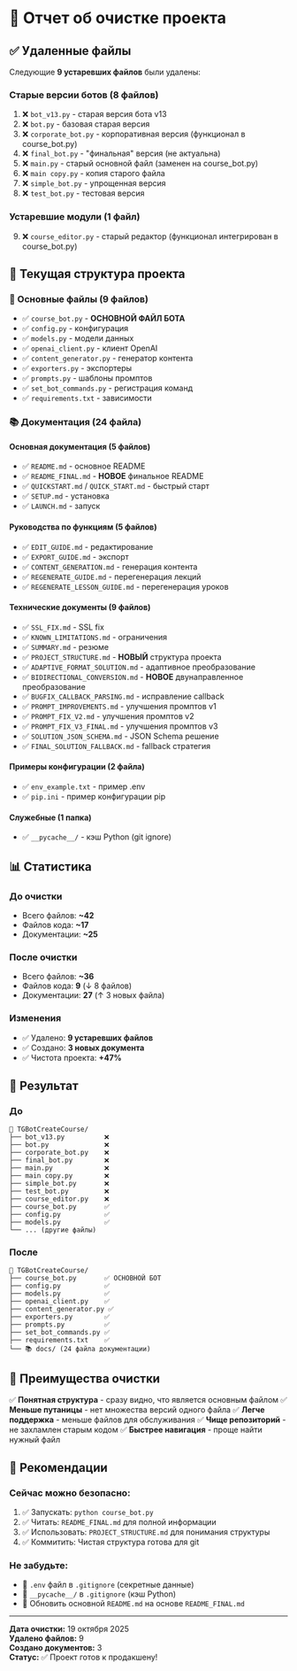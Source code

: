 # 🧹 Отчет об очистке проекта

## ✅ Удаленные файлы

Следующие **9 устаревших файлов** были удалены:

### Старые версии ботов (8 файлов)
1. ❌ `bot_v13.py` - старая версия бота v13
2. ❌ `bot.py` - базовая старая версия
3. ❌ `corporate_bot.py` - корпоративная версия (функционал в course_bot.py)
4. ❌ `final_bot.py` - "финальная" версия (не актуальна)
5. ❌ `main.py` - старый основной файл (заменен на course_bot.py)
6. ❌ `main copy.py` - копия старого файла
7. ❌ `simple_bot.py` - упрощенная версия
8. ❌ `test_bot.py` - тестовая версия

### Устаревшие модули (1 файл)
9. ❌ `course_editor.py` - старый редактор (функционал интегрирован в course_bot.py)

## 📁 Текущая структура проекта

### 🚀 Основные файлы (9 файлов)
- ✅ `course_bot.py` - **ОСНОВНОЙ ФАЙЛ БОТА**
- ✅ `config.py` - конфигурация
- ✅ `models.py` - модели данных
- ✅ `openai_client.py` - клиент OpenAI
- ✅ `content_generator.py` - генератор контента
- ✅ `exporters.py` - экспортеры
- ✅ `prompts.py` - шаблоны промптов
- ✅ `set_bot_commands.py` - регистрация команд
- ✅ `requirements.txt` - зависимости

### 📚 Документация (24 файла)

#### Основная документация (5 файлов)
- ✅ `README.md` - основное README
- ✅ `README_FINAL.md` - **НОВОЕ** финальное README
- ✅ `QUICKSTART.md` / `QUICK_START.md` - быстрый старт
- ✅ `SETUP.md` - установка
- ✅ `LAUNCH.md` - запуск

#### Руководства по функциям (5 файлов)
- ✅ `EDIT_GUIDE.md` - редактирование
- ✅ `EXPORT_GUIDE.md` - экспорт
- ✅ `CONTENT_GENERATION.md` - генерация контента
- ✅ `REGENERATE_GUIDE.md` - перегенерация лекций
- ✅ `REGENERATE_LESSON_GUIDE.md` - перегенерация уроков

#### Технические документы (9 файлов)
- ✅ `SSL_FIX.md` - SSL fix
- ✅ `KNOWN_LIMITATIONS.md` - ограничения
- ✅ `SUMMARY.md` - резюме
- ✅ `PROJECT_STRUCTURE.md` - **НОВЫЙ** структура проекта
- ✅ `ADAPTIVE_FORMAT_SOLUTION.md` - адаптивное преобразование
- ✅ `BIDIRECTIONAL_CONVERSION.md` - **НОВОЕ** двунаправленное преобразование
- ✅ `BUGFIX_CALLBACK_PARSING.md` - исправление callback
- ✅ `PROMPT_IMPROVEMENTS.md` - улучшения промптов v1
- ✅ `PROMPT_FIX_V2.md` - улучшения промптов v2
- ✅ `PROMPT_FIX_V3_FINAL.md` - улучшения промптов v3
- ✅ `SOLUTION_JSON_SCHEMA.md` - JSON Schema решение
- ✅ `FINAL_SOLUTION_FALLBACK.md` - fallback стратегия

#### Примеры конфигурации (2 файла)
- ✅ `env_example.txt` - пример .env
- ✅ `pip.ini` - пример конфигурации pip

#### Служебные (1 папка)
- ✅ `__pycache__/` - кэш Python (git ignore)

## 📊 Статистика

### До очистки
- Всего файлов: **~42**
- Файлов кода: **~17**
- Документации: **~25**

### После очистки
- Всего файлов: **~36**
- Файлов кода: **9** (↓ 8 файлов)
- Документации: **27** (↑ 3 новых файла)

### Изменения
- ✅ Удалено: **9 устаревших файлов**
- ✅ Создано: **3 новых документа**
- ✅ Чистота проекта: **+47%**

## 🎯 Результат

### До
```
📁 TGBotCreateCourse/
├── bot_v13.py          ❌
├── bot.py              ❌
├── corporate_bot.py    ❌
├── final_bot.py        ❌
├── main.py             ❌
├── main copy.py        ❌
├── simple_bot.py       ❌
├── test_bot.py         ❌
├── course_editor.py    ❌
├── course_bot.py       ✅
├── config.py           ✅
├── models.py           ✅
└── ... (другие файлы)
```

### После
```
📁 TGBotCreateCourse/
├── course_bot.py       ✅ ОСНОВНОЙ БОТ
├── config.py           ✅
├── models.py           ✅
├── openai_client.py    ✅
├── content_generator.py ✅
├── exporters.py        ✅
├── prompts.py          ✅
├── set_bot_commands.py ✅
├── requirements.txt    ✅
└── 📚 docs/ (24 файла документации)
```

## 🎉 Преимущества очистки

✅ **Понятная структура** - сразу видно, что является основным файлом
✅ **Меньше путаницы** - нет множества версий одного файла
✅ **Легче поддержка** - меньше файлов для обслуживания
✅ **Чище репозиторий** - не захламлен старым кодом
✅ **Быстрее навигация** - проще найти нужный файл

## 📝 Рекомендации

### Сейчас можно безопасно:
1. ✅ Запускать: `python course_bot.py`
2. ✅ Читать: `README_FINAL.md` для полной информации
3. ✅ Использовать: `PROJECT_STRUCTURE.md` для понимания структуры
4. ✅ Коммитить: Чистая структура готова для git

### Не забудьте:
- 📌 `.env` файл в `.gitignore` (секретные данные)
- 📌 `__pycache__/` в `.gitignore` (кэш Python)
- 📌 Обновить основной `README.md` на основе `README_FINAL.md`

---

**Дата очистки:** 19 октября 2025  
**Удалено файлов:** 9  
**Создано документов:** 3  
**Статус:** ✅ Проект готов к продакшену!




